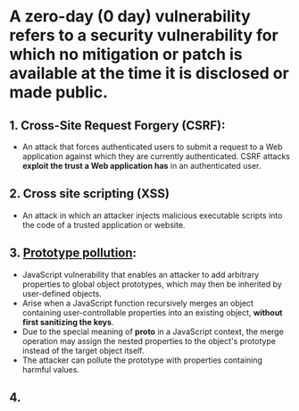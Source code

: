 # A zero-day (0 day) vulnerability refers to a security vulnerability for which no mitigation or patch is available at the time it is disclosed or made public.

## 1. Cross-Site Request Forgery (CSRF): 
- An attack that forces authenticated users to submit a request to a Web application against which they are currently authenticated. CSRF attacks **exploit the trust a Web application has** in an authenticated user.

## 2. Cross site scripting (XSS)
- An attack in which an attacker injects malicious executable scripts into the code of a trusted application or website.

## 3. [Prototype pollution](https://portswigger.net/web-security/prototype-pollution/what-is-prototype-pollution):
- JavaScript vulnerability that enables an attacker to add arbitrary properties to global object prototypes, which may then be inherited by user-defined objects.
- Arise when a JavaScript function recursively merges an object containing user-controllable properties into an existing object, **without first sanitizing the keys**.
- Due to the special meaning of __proto__ in a JavaScript context, the merge operation may assign the nested properties to the object's prototype instead of the target object itself.
- The attacker can pollute the prototype with properties containing harmful values.

## 4. 
